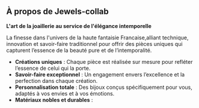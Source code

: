 ## À propos de Jewels-collab

**L'art de la joaillerie au service de l'élégance intemporelle**

La finesse dans l'univers de la haute fantaisie Francaise,alliant technique, innovation et savoir-faire traditionnel pour offrir des pièces uniques qui capturent l’essence de la beauté pure et de l’intemporalité.

- **Créations uniques** : Chaque pièce est réalisée sur mesure pour refléter l’essence de celui qui la porte.
- **Savoir-faire exceptionnel** : Un engagement envers l’excellence et la perfection dans chaque création.
- **Personnalisation totale** : Des bijoux conçus spécifiquement pour vous, adaptés à vos envies et à vos émotions.
- **Matériaux nobles et durables** : 
